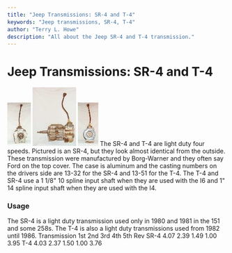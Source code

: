 ```yaml
---
title: "Jeep Transmissions: SR-4 and T-4"
keywords: "Jeep transmissions, SR-4, T-4"
author: "Terry L. Howe"
description: "All about the Jeep SR-4 and T-4 transmission."
---
```


# Jeep Transmissions: SR-4 and T-4
[![SR-4 front](/trans/sr4fT.jpg)](/trans/sr4f.jpg)
[![SR-4 side](/trans/sr4sT.jpg)](/trans/sr4s.jpg)
[![SR-4 back](/trans/sr4bT.jpg)](/trans/sr4b.jpg)
The SR-4 and T-4 are light duty four speeds.  Pictured is an SR-4,
but they look almost identical from the outside.  These
transmission were manufactured by Borg-Warner and they often say
Ford on the top cover.  The case is aluminum and the casting numbers
on the drivers side are 13-32 for the SR-4 and 13-51 for the T-4.
The T-4 and SR-4 use a 1 1/8" 10 spline input shaft when they are
used with the I6 and 1" 14 spline input shaft when they are used
with the I4.
### Usage
The SR-4 is a light duty transmission used only in 1980 and 1981
in the 151 and some 258s.  The T-4 is also a light duty
transmissions used from 1982 until 1986.
Transmission 1st 2nd 3rd 4th 5th Rev 
SR-4 4.07 2.39 1.49 1.00  3.95 
T-4 4.03 2.37 1.50 1.00  3.76
